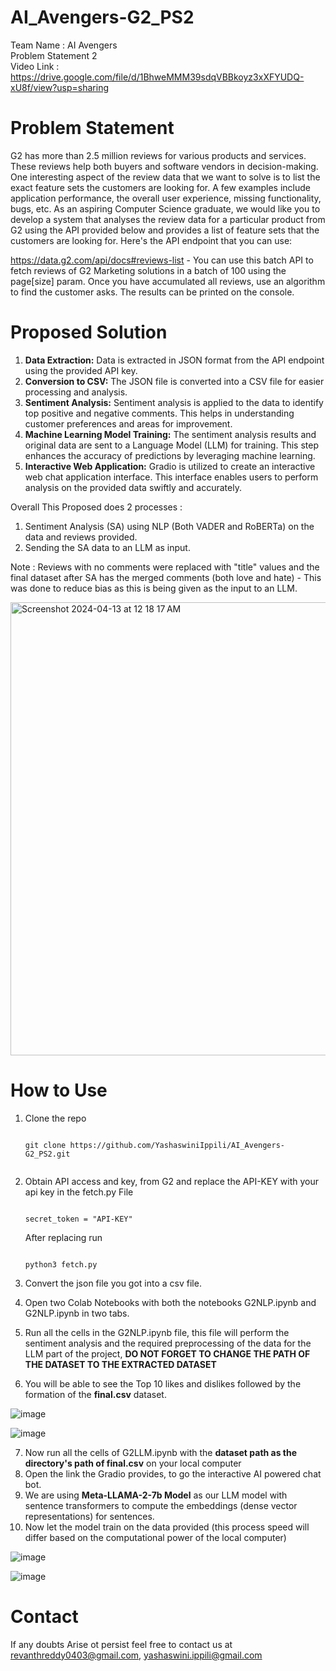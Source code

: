 # AI_Avengers-G2_PS2
Team Name : AI Avengers <br>
Problem Statement 2
<br>
Video Link : https://drive.google.com/file/d/1BhweMMM39sdqVBBkoyz3xXFYUDQ-xU8f/view?usp=sharing

# Problem Statement
G2 has more than 2.5 million reviews for various products and services. These reviews help both buyers and software vendors in decision-making. One interesting aspect of the review data that we want to solve is to list the exact feature sets the customers are looking for. A few examples include application performance, the overall user experience, missing functionality, bugs, etc. As an aspiring Computer Science graduate, we would like you to develop a system that analyses the review data for a particular product from G2 using the API provided below and provides a list of feature sets that the customers are looking for. Here's the API endpoint that you can use:

https://data.g2.com/api/docs#reviews-list - You can use this batch API to fetch reviews of G2 Marketing solutions in a batch of 100 using the page[size] param. Once you have accumulated all reviews, use an algorithm to find the customer asks. The results can be printed on the console.

# Proposed Solution
1. **Data Extraction:** Data is extracted in JSON format from the API endpoint using the provided API key.<br>
2. **Conversion to CSV:** The JSON file is converted into a CSV file for easier processing and analysis.<br>
3. **Sentiment Analysis:** Sentiment analysis is applied to the data to identify top positive and negative comments. This helps in understanding customer preferences and areas for improvement.<br>
4. **Machine Learning Model Training:** The sentiment analysis results and original data are sent to a Language Model (LLM) for training. This step enhances the accuracy of predictions by leveraging machine learning.
5. **Interactive Web Application:** Gradio is utilized to create an interactive web chat application interface. This interface enables users to perform analysis on the provided data swiftly and accurately.

Overall This Proposed does 2 processes :
1) Sentiment Analysis (SA) using NLP (Both VADER and RoBERTa) on the data and reviews provided.
2) Sending the SA data to an LLM as input.

Note : Reviews with no comments were replaced with "title" values and the final dataset after SA has the merged comments (both love and hate) - This was done to reduce bias as this is being given as the input to an LLM.

<img width="725" alt="Screenshot 2024-04-13 at 12 18 17 AM" src="https://github.com/YashaswiniIppili/AI_Avengers-G2_PS2/assets/107344920/385e12a9-63f3-4b6a-9f8f-e80b120f1596">



# How to Use 
1. Clone the repo <br>
    ```

    git clone https://github.com/YashaswiniIppili/AI_Avengers-G2_PS2.git
  
    ```

2. Obtain API access and key, from G2 and replace the API-KEY with your api key in the fetch.py File
   ```
   
   secret_token = "API-KEY"
   
   ```
   After replacing run
   ```

   python3 fetch.py

   ```
3. Convert the json file you got into a csv file.
4. Open two Colab Notebooks with both the notebooks G2NLP.ipynb and G2NLP.ipynb in two tabs.
5. Run all the cells in the G2NLP.ipynb file, this file will perform the sentiment analysis and the required preprocessing of the data for the LLM part of the project, **DO NOT FORGET TO CHANGE THE PATH OF THE DATASET TO THE EXTRACTED DATASET**
6. You will be able to see the Top 10 likes and dislikes followed by the formation of the **final.csv** dataset.
   
  ![image](https://github.com/YashaswiniIppili/AI_Avengers-G2_PS2/assets/107344920/31ac614a-6815-4158-8062-bf90b5c20b0f)

  ![image](https://github.com/YashaswiniIppili/AI_Avengers-G2_PS2/assets/107344920/f3991361-0e83-4708-bb1e-e858dc4297e7)


7. Now run all the cells of G2LLM.ipynb with the **dataset path as the directory's path of final.csv** on your local computer
8. Open the link the Gradio provides, to go the interactive AI powered chat bot.
9. We are using **Meta-LLAMA-2-7b Model** as our LLM model with sentence transformers to compute the embeddings (dense vector representations) for sentences.
10. Now let the model train on the data provided (this process speed will differ based on the computational power of the local computer)

    
![image](https://github.com/YashaswiniIppili/AI_Avengers-G2_PS2/assets/107344920/75755d99-dabb-4c86-8868-6afeab79f6a8)

![image](https://github.com/YashaswiniIppili/AI_Avengers-G2_PS2/assets/107344920/acb9e0b3-b8f7-4f93-a751-605146da013c)

    
# Contact
If any doubts Arise ot persist feel free to contact us at revanthreddy0403@gmail.com, yashaswini.ippili@gmail.com
